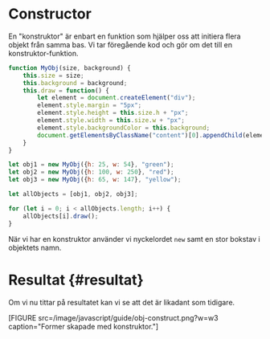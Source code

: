 ---
...
Constructor
==================================

En "konstruktor" är enbart en funktion som hjälper oss att initiera flera objekt från samma bas. Vi tar föregående kod och gör om det till en konstruktor-funktion.

```javascript
function MyObj(size, background) {
    this.size = size;
    this.background = background;
    this.draw = function() {
        let element = document.createElement("div");
        element.style.margin = "5px";
        element.style.height = this.size.h + "px";
        element.style.width = this.size.w + "px";
        element.style.backgroundColor = this.background;
        document.getElementsByClassName("content")[0].appendChild(element);
    }
}

let obj1 = new MyObj({h: 25, w: 54}, "green");
let obj2 = new MyObj({h: 100, w: 250}, "red");
let obj3 = new MyObj({h: 65, w: 147}, "yellow");

let allObjects = [obj1, obj2, obj3];

for (let i = 0; i < allObjects.length; i++) {
    allObjects[i].draw();
}
```

När vi har en konstruktor använder vi nyckelordet `new` samt en stor bokstav i objektets namn.



# Resultat {#resultat}

Om vi nu tittar på resultatet kan vi se att det är likadant som tidigare.

[FIGURE src=/image/javascript/guide/obj-construct.png?w=w3 caption="Former skapade med konstruktor."]
